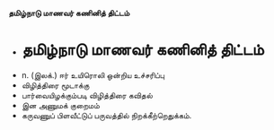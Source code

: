 **தமிழ்நாடு மாணவர் கணினித் திட்டம்**
- # தமிழ்நாடு மாணவர் கணினித் திட்டம்
- n. (இலக்.) ஈர் உயிரொலி ஒன்றிய உச்சரிப்பு
- விழித்திரை மூடாக்கு
- பார்வையிழக்கும்படி விழித்திரை கவிதல்
- இன அணுமக் குறைமம்
-  கருவணுப்  பிளவீட்டுப் பருவத்தில்  நிறக்கீற்றெதுக்கம்.


